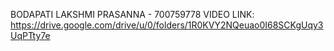 BODAPATI LAKSHMI PRASANNA - 700759778
VIDEO LINK: https://drive.google.com/drive/u/0/folders/1R0KVY2NQeuao0I68SCKgUqy3UqPTty7e
